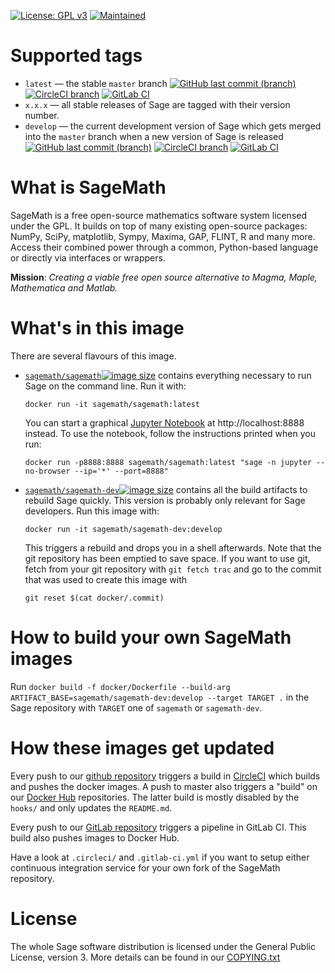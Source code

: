 [![License: GPL v3](https://img.shields.io/badge/License-GPL%20v3-blue.svg)](https://github.com/sagemath/sage/COPYING.txt) [![Maintained](https://img.shields.io/maintenance/yes/2018.svg)](https://github.com/sagemath/sage/commits/master)

# Supported tags

* `latest` — the stable `master` branch [![GitHub last commit (branch)](https://img.shields.io/github/last-commit/sagemath/sage/master.svg)](https://github.com/sagemath/sage/commits/master) [![CircleCI branch](https://img.shields.io/circleci/project/github/sagemath/sage/master.svg)](https://circleci.com/gh/sagemath/sage/tree/master) [![GitLab CI](https://gitlab.com/sagemath/sage/badges/master/pipeline.svg)](https://gitlab.com/sagemath/sage/commits/master)
* `x.x.x` — all stable releases of Sage are tagged with their version number.
* `develop` — the current development version of Sage which gets merged into the `master` branch when a new version of Sage is released [![GitHub last commit (branch)](https://img.shields.io/github/last-commit/sagemath/sage/develop.svg)](https://github.com/sagemath/sage/commits/develop) [![CircleCI branch](https://img.shields.io/circleci/project/github/sagemath/sage/master.svg)](https://circleci.com/gh/sagemath/sage/tree/master) [![GitLab CI](https://gitlab.com/sagemath/sage/badges/develop/pipeline.svg)](https://gitlab.com/sagemath/sage/commits/develop)


# What is SageMath

SageMath is a free open-source mathematics software system licensed under the GPL. It builds on top of many existing open-source packages: NumPy, SciPy, matplotlib, Sympy, Maxima, GAP, FLINT, R and many more. Access their combined power through a common, Python-based language or directly via interfaces or wrappers. 

**Mission**: *Creating a viable free open source alternative to Magma, Maple, Mathematica and Matlab.*

# What's in this image

There are several flavours of this image.

* [`sagemath/sagemath`![image size](https://img.shields.io/microbadger/image-size/sagemath/sagemath:latest.svg)](https://hub.docker.com/sagemath/sagemath) contains everything necessary to run Sage on the command line. Run it with:
    ```
    docker run -it sagemath/sagemath:latest
    ```
    You can start a graphical [Jupyter Notebook](https://jupyter.org) at http://localhost:8888 instead. To use the notebook, follow the instructions printed when you run:
    ```
    docker run -p8888:8888 sagemath/sagemath:latest "sage -n jupyter --no-browser --ip='*' --port=8888"
    ```
* [`sagemath/sagemath-dev`![image size](https://img.shields.io/microbadger/image-size/sagemath/sagemath-dev:develop.svg)](https://hub.docker.com/sagemath/sagemath-dev) contains all the build artifacts to rebuild Sage quickly. This version is probably only relevant for Sage developers. Run this image with:
    ```
    docker run -it sagemath/sagemath-dev:develop
    ```
    This triggers a rebuild and drops you in a shell afterwards. Note that the git repository has been emptied to save space. If you want to use git, fetch from your git repository with `git fetch trac` and go to the commit that was used to create this image with
    ```
    git reset $(cat docker/.commit)
    ```

# How to build your own SageMath images

Run `docker build -f docker/Dockerfile --build-arg ARTIFACT_BASE=sagemath/sagemath-dev:develop --target TARGET .` in the Sage repository with `TARGET` one of `sagemath` or `sagemath-dev`.

# How these images get updated

Every push to our [github repository](https://github.com/sagemath/sage) triggers a build in [CircleCI](https://circleci.com) which builds and pushes the docker images.
A push to master also triggers a "build" on our [Docker Hub](https://hub.docker.com) repositories. The latter build is mostly disabled by the `hooks/` and only updates the `README.md`.

Every push to our [GitLab repository](https://gitlab.com/sagemath/sage) triggers a pipeline in GitLab CI. This build also pushes images to Docker Hub.

Have a look at `.circleci/` and `.gitlab-ci.yml` if you want to setup either continuous integration service for your own fork of the SageMath repository.

# License

The whole Sage software distribution is licensed under the General Public License, version 3. More details can be found in our [COPYING.txt](https://github.com/sagemath/sage/blob/master/COPYING.txt)

[//]: # (Please don't break long lines in this files as dockerhub then gets the formatting of this file wrong.)
